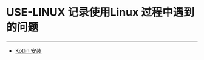 # USE-LINUX 记录使用Linux 过程中遇到的问题
---
* [Kotlin 安装](https://github.com/sunshu/use-linux/blob/master/kotlin%E5%AE%89%E8%A3%85.md)
